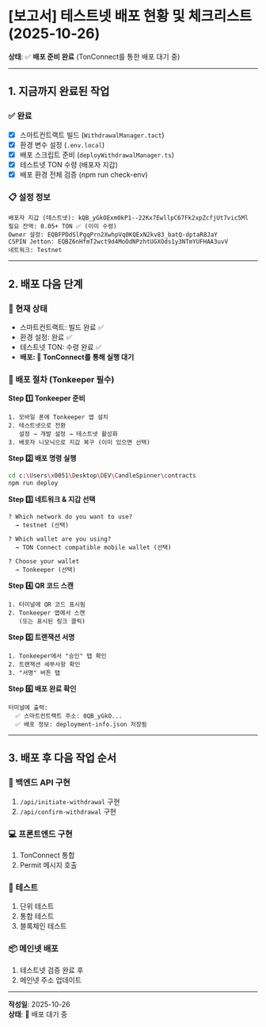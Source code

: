 # [보고서] 테스트넷 배포 현황 및 체크리스트 (2025-10-26)

**상태**: ✅ **배포 준비 완료** (TonConnect를 통한 배포 대기 중)

---

## 1. 지금까지 완료된 작업

### ✅ 완료
- [x] 스마트컨트랙트 빌드 (`WithdrawalManager.tact`)
- [x] 환경 변수 설정 (`.env.local`)
- [x] 배포 스크립트 준비 (`deployWithdrawalManager.ts`)
- [x] 테스트넷 TON 수령 (배포자 지갑)
- [x] 배포 환경 전체 검증 (npm run check-env)

### 📋 설정 정보
```
배포자 지갑 (테스트넷): kQB_yGkOExm0kP1--22Kx7EwllpC67Fk2xpZcfjUt7vic5Ml
필요 잔액: 0.05+ TON ✅ (이미 수령)
Owner 설정: EQBFPDdSlPgqPrn2XwhpVq0KQExN2kv83_batQ-dptaR8JaY
CSPIN Jetton: EQBZ6nHfmT2wct9d4MoOdNPzhtUGXOds1y3NTmYUFHAA3uvV
네트워크: Testnet
```

---

## 2. 배포 다음 단계

### 🔄 현재 상태
- 스마트컨트랙트: 빌드 완료 ✅
- 환경 설정: 완료 ✅
- 테스트넷 TON: 수령 완료 ✅
- **배포: 🔄 TonConnect를 통해 실행 대기**

### 📱 배포 절차 (Tonkeeper 필수)

**Step 1️⃣  Tonkeeper 준비**
```
1. 모바일 폰에 Tonkeeper 앱 설치
2. 테스트넷으로 전환
   설정 → 개발 설정 → 테스트넷 활성화
3. 배포자 니모닉으로 지갑 복구 (이미 있으면 선택)
```

**Step 2️⃣  배포 명령 실행**
```bash
cd c:\Users\x0051\Desktop\DEV\CandleSpinner\contracts
npm run deploy
```

**Step 3️⃣  네트워크 & 지갑 선택**
```
? Which network do you want to use?
  → testnet (선택)

? Which wallet are you using?
  → TON Connect compatible mobile wallet (선택)

? Choose your wallet
  → Tonkeeper (선택)
```

**Step 4️⃣  QR 코드 스캔**
```
1. 터미널에 QR 코드 표시됨
2. Tonkeeper 앱에서 스캔
   (또는 표시된 링크 클릭)
```

**Step 5️⃣  트랜잭션 서명**
```
1. Tonkeeper에서 "승인" 탭 확인
2. 트랜잭션 세부사항 확인
3. "서명" 버튼 탭
```

**Step 6️⃣  배포 완료 확인**
```
터미널에 출력:
  ✅ 스마트컨트랙트 주소: 0QB_yGkO...
  ✅ 배포 정보: deployment-info.json 저장됨
```

---

## 3. 배포 후 다음 작업 순서

### 🔄 백엔드 API 구현
1. `/api/initiate-withdrawal` 구현
2. `/api/confirm-withdrawal` 구현

### 💻 프론트엔드 구현
1. TonConnect 통합
2. Permit 메시지 호출

### 🧪 테스트
1. 단위 테스트
2. 통합 테스트
3. 블록체인 테스트

### 📦 메인넷 배포
1. 테스트넷 검증 완료 후
2. 메인넷 주소 업데이트

---

**작성일**: 2025-10-26  
**상태**: 🔄 배포 대기 중
